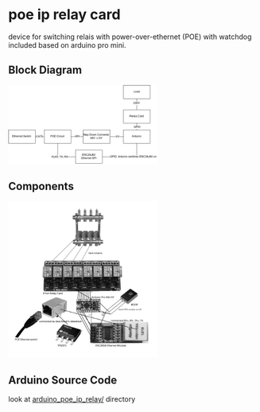 # poe ip relay card
device for switching relais with power-over-ethernet (POE) with watchdog included based on arduino pro mini.

## Block Diagram
<img width="300px" src="https://raw.githubusercontent.com/mistay/arduino_poe_ip_relay/master/media/blockdiagram.png" />

## Components
<img width="300px" src="https://raw.githubusercontent.com/mistay/arduino_poe_ip_relay/master/media/components.jpg" />

## Arduino Source Code
look at [arduino_poe_ip_relay/](https://github.com/mistay/arduino_poe_ip_relay/tree/master/arduino_poe_ip_relay) directory

